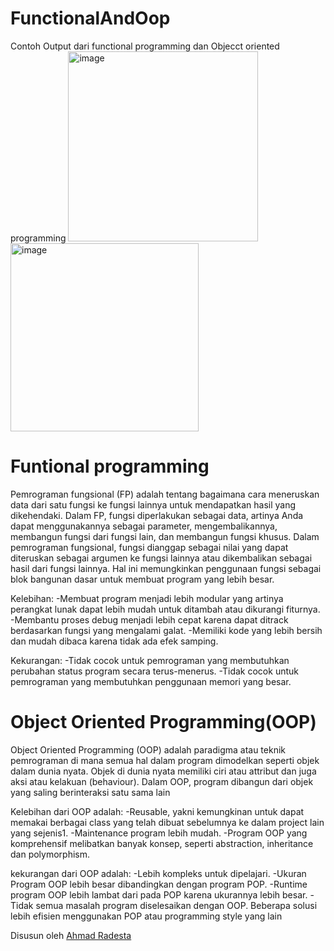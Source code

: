 # FunctionalAndOop
Contoh Output dari functional programming dan Objecct oriented programming
<img width="304" alt="image" src="https://user-images.githubusercontent.com/95126142/229566648-ed593405-432f-47b1-8101-751008002e50.png">
<img width="301" alt="image" src="https://user-images.githubusercontent.com/95126142/229568353-1fc95ee7-b7a2-4c04-ada8-bb3c83f7fa7f.png">
# Funtional programming 
Pemrograman fungsional (FP) adalah tentang bagaimana cara meneruskan data dari satu fungsi ke fungsi lainnya untuk mendapatkan hasil yang dikehendaki. Dalam FP, fungsi diperlakukan sebagai data, artinya Anda dapat menggunakannya sebagai parameter, mengembalikannya, membangun fungsi dari fungsi lain, dan membangun fungsi khusus. 
Dalam pemrograman fungsional, fungsi dianggap sebagai nilai yang dapat diteruskan sebagai argumen ke fungsi lainnya atau dikembalikan sebagai hasil dari fungsi lainnya. Hal ini memungkinkan penggunaan fungsi sebagai blok bangunan dasar untuk membuat program yang lebih besar.

Kelebihan:
-Membuat program menjadi lebih modular yang artinya perangkat lunak dapat lebih mudah untuk ditambah atau dikurangi fiturnya.
-Membantu proses debug menjadi lebih cepat karena dapat ditrack berdasarkan fungsi yang mengalami galat.
-Memiliki kode yang lebih bersih dan mudah dibaca karena tidak ada efek samping.

Kekurangan:
-Tidak cocok untuk pemrograman yang membutuhkan perubahan status program secara terus-menerus.
-Tidak cocok untuk pemrograman yang membutuhkan penggunaan memori yang besar.
# Object Oriented Programming(OOP)

Object Oriented Programming (OOP) adalah paradigma atau teknik pemrograman di mana semua hal dalam program dimodelkan seperti objek dalam dunia nyata. Objek di dunia nyata memiliki ciri atau attribut dan juga aksi atau kelakuan (behaviour). Dalam OOP, program dibangun dari objek yang saling berinteraksi satu sama lain

Kelebihan dari OOP adalah:
-Reusable, yakni kemungkinan untuk dapat memakai berbagai class yang telah dibuat sebelumnya ke dalam project lain yang sejenis1\.
-Maintenance program lebih mudah.
-Program OOP yang komprehensif melibatkan banyak konsep, seperti abstraction, inheritance dan polymorphism.

kekurangan dari OOP adalah:
-Lebih kompleks untuk dipelajari.
-Ukuran Program OOP lebih besar dibandingkan dengan program POP.
-Runtime program OOP lebih lambat dari pada POP karena ukurannya lebih besar.
-Tidak semua masalah program diselesaikan dengan OOP. Beberapa solusi lebih efisien menggunakan POP atau programming style yang lain

Disusun oleh <a href="https://github.com/totoro-07"> Ahmad Radesta
